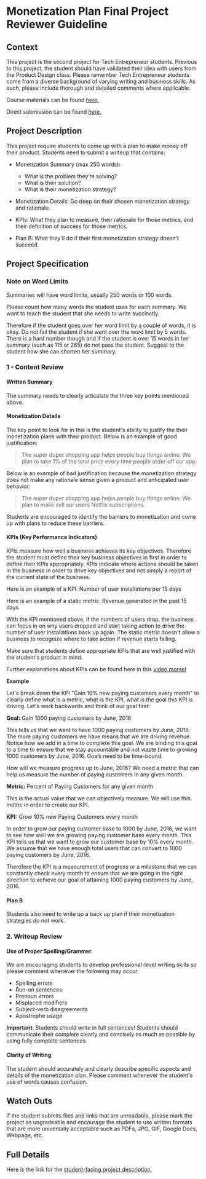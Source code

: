 Monetization Plan Final Project Reviewer Guideline
===

## Context

This project is the second project for Tech Entrepreneur students. Previous to this project, the student should have validated their idea with users from the Product Design class. Please remember Tech Entrepreneur students come from a diverse background of varying writing and business skills. As such, please include thorough and detailed comments where applicable.

Course materials can be found [here.](https://www.udacity.com/course/viewer#!/c-ud518-nd)

Direct submission can be found [here.](https://review.udacity.com/#!/projects/89/submit-file)

## Project Description

This project require students to come up with a plan to make money off their product. Students need to submit a writeup that contains:

* Monetization Summary (max 250 words):

    * What is the problem they’re solving?
    * What is their solution?
    * What is their monetization strategy?
  
* Monetization Details: Go deep on their chosen monetization strategy and rationale.

* KPIs: What they plan to measure, their rationale for those metrics, and their definition of success for those metrics. 

* Plan B: What they'll do if their first monetization strategy doesn’t succeed.


## Project Specification

### Note on Word Limits

Summaries will have word limits, usually 250 words or 100 words.

Please count how many words the student uses for each summary. We want to teach the student that she needs to write succinctly. 

Therefore if the student goes over her word limit by a couple of words, it is okay. Do not fail the student if she went over the word limit by 5 words. There is a hard number though and if the student is over 15 words in her summary (such as 115 or 265) do not pass the student. Suggest to the student how she can shorten her summary.

### 1 - Content Review

#### Written Summary

The summary needs to clearly articulate the three key points mentioned above.

#### Monetization Details

The key point to look for in this is the student's ability to justify the their monetization plans with their product. Below is an example of good justification:

> The super duper shopping app helps people buy things online. We plan to take 1% of the total price every time people order off our app.

Below is an example of bad justification because the monetization strategy does not make any rationale sense given a product and anticipated user behavior:

> The super duper shopping app helps people buy things online. We plan to make sell our users Netflix subscriptions.

Students are encouraged to identify the barriers to monetization and come up with plans to reduce these barriers.

#### KPIs (Key Performance Indicators)

KPIs measure how well a business achieves its key objectives. Therefore the student must define their key business objectives in first in order to define their KPIs appropriately. KPIs indicate where actions should be taken in the business in order to drive key objectives and not simply a report of the current state of the business.

Here is an example of a KPI: Number of user installations per 15 days

Here is an example of a static metric: Revenue generated in the past 15 days

With the KPI mentioned above, if the numbers of users drop, the business can focus in on why users dropped and start taking action to drive the number of user installations back up again. The static metric doesn't allow a business to recognize where to take action if revenue starts falling.

Make sure that students define appropriate KPIs that are well justified with the student's product in mind.

Further explanations about KPIs can be found here in this [video morsel](https://www.udacity.com/course/viewer#!/c-ud518-nd/l-4638318691/e-4643418871/m-4643418872)

**Example**

Let's break down the KPI "Gain 10% new paying customers every month" to clearly define what is a metric, what is the KPI, what is the goal this KPI is driving. Let's work backwards and think of our goal first:

**Goal:** Gain 1000 paying customers by June, 2016

This tells us that we want to have 1000 paying customers by June, 2016. The more paying customers we have means that we are driving revenue. Notice how we add in a time to complete this goal. We are binding this goal to a time to ensure that we stay accountable and not waste time to growing 1000 customers by June, 2016. Goals need to be time-bound.

How will we measure progress up to June, 2016? We need a metric that can help us measure the number of paying customers in any given month.

**Metric:** Percent of Paying Customers for any given month

This is the actual value that we can objectively measure. We will use this metric in order to create our KPI.

**KPI:** Grow 10% new Paying Customers every month

In order to grow our paying customer base to 1000 by June, 2016, we want to see how well we are growing paying customer base every month. This KPI tells us that we want to grow our customer base by 10% every month. We assume that we have enough total users that can convert to 1000 paying customers by June, 2016.

Therefore the KPI is a measurement of progress or a milestone that we can constantly check every month to ensure that we are going in the right direction to achieve our goal of attaining 1000 paying customers by June, 2016.

#### Plan B

Students also need to write up a back up plan if their monetization strategies do not work.

### 2. Writeup Review

#### Use of Proper Spelling/Grammer

We are encouraging students to develop professional-level writing skills so please comment whenever the following may occur:

* Spelling errors
* Run-on sentences
* Pronoun errors
* Misplaced modifiers
* Subject-verb disagreements
* Apostrophe usage

**Important**: Students should write in full sentences! Students should communicate their complete clearly and concisely as much as possible by using fully complete sentences.

#### Clarity of Writing

The student should accurately and clearly describe specific aspects and details of the monetization plan. Please comment whenever the student's use of words causes confusion.

## Watch Outs

If the student submits files and links that are unreadable, please mark the project as ungradeable and encourage the student to use written formats that are more universally acceptable such as PDFs, JPG, GIF, Google Docs, Webpage, etc.

## Full Details

Here is the link for the [student-facing project description.](https://docs.google.com/document/d/1mJiAVOJPTB3ZWQ2I4zY5_RGgqn8vwI_uj46eYhAV1yI/pub?embedded=true)
